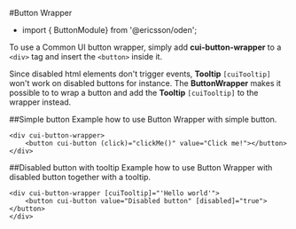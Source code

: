 [//]: # (title: Button Wrapper)
[//]: # (category: Buttons)
[//]: # (icon: fa-hand-pointer-o)

#Button Wrapper
* import { ButtonModule} from '@ericsson/oden';

To use a Common UI button wrapper, simply add **cui-button-wrapper** to a ``<div>`` tag and insert the ``<button>`` inside it.

Since disabled html elements don't trigger events, **Tooltip** `[cuiTooltip]` won't work on disabled buttons for instance.
The **ButtonWrapper** makes it possible to to wrap a button and add the **Tooltip** `[cuiTooltip]` to the wrapper instead.
  
##Simple button
Example how to use Button Wrapper with simple button.

```
<div cui-button-wrapper>
    <button cui-button (click)="clickMe()" value="Click me!"></button> 
</div>
```

##Disabled button with tooltip
Example how to use Button Wrapper with disabled button together with a tooltip.

```
<div cui-button-wrapper [cuiTooltip]="'Hello world'">
    <button cui-button value="Disabled button" [disabled]="true"></button>
</div>
```


